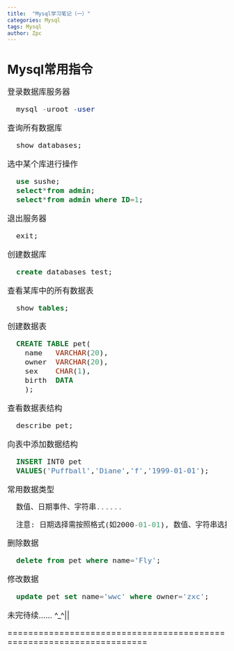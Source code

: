 ```yaml
---
title:  "Mysql学习笔记（一）"
categories: Mysql
tags: Mysql
author: Zpc
---
```



# Mysql常用指令



<font size=4>

登录数据库服务器
```sql
  mysql -uroot -user
```

查询所有数据库
```sql
  show databases;
```

选中某个库进行操作
```sql
  use sushe;
  select*from admin;
  select*from admin where ID=1;
```

退出服务器
```sql
  exit;
```

创建数据库
```sql
  create databases test;
```

查看某库中的所有数据表
```sql
  show tables;
```

创建数据表
```sql
  CREATE TABLE pet(
    name   VARCHAR(20),
    owner  VARCHAR(20),
    sex    CHAR(1),
    birth  DATA
    );
```

查看数据表结构
```sql
  describe pet;
```

向表中添加数据结构
```sql
  INSERT INT0 pet
  VALUES('Puffball','Diane','f','1999-01-01');
```

常用数据类型
```sql
  数值、日期事件、字符串......

  注意: 日期选择需按照格式(如2000-01-01), 数值、字符串选择按照大小。
```

删除数据
```sql
  delete from pet where name='Fly';
```

修改数据
```sql
  update pet set name='wwc' where owner='zxc';
```




未完待续...... ^_^||


=====================================================================
